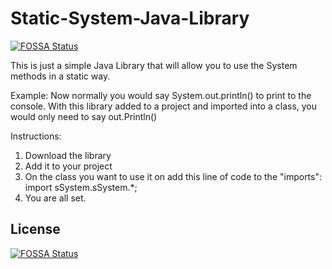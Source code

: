 # Static-System-Java-Library
[![FOSSA Status](https://app.fossa.io/api/projects/git%2Bgithub.com%2Fdylwedma11748%2FStatic-System-Java-Library.svg?type=shield)](https://app.fossa.io/projects/git%2Bgithub.com%2Fdylwedma11748%2FStatic-System-Java-Library?ref=badge_shield)

This is just a simple Java Library that will allow you to use the System methods in a static way.

Example:
Now normally you would say System.out.println() to print to the console. With this library added to a project and imported into a class,
you would only need to say out.Println()

Instructions:
1. Download the library
2. Add it to your project
3. On the class you want to use it on add this line of code to the "imports":
import sSystem.sSystem.*;
4. You are all set.


## License
[![FOSSA Status](https://app.fossa.io/api/projects/git%2Bgithub.com%2Fdylwedma11748%2FStatic-System-Java-Library.svg?type=large)](https://app.fossa.io/projects/git%2Bgithub.com%2Fdylwedma11748%2FStatic-System-Java-Library?ref=badge_large)